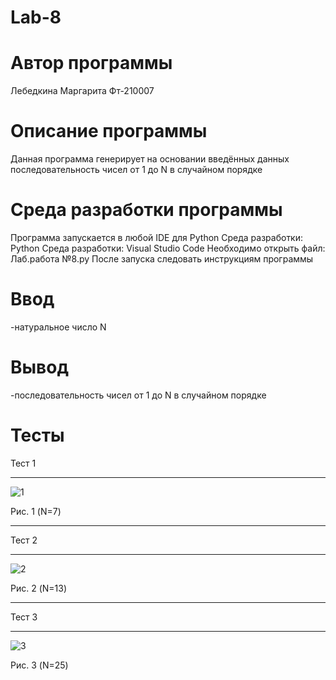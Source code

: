 # Lab-8
# Автор программы
Лебедкина Маргарита Фт-210007
# Описание программы
Данная программа генерирует на основании введённых данных последовательность чисел от 1 до N в случайном порядке
# Среда разработки программы
Программа запускается в любой IDE для Python
Среда разработки: Python
Среда разработки: Visual Studio Code
Необходимо открыть файл: Лаб.работа №8.py
После запуска следовать инструкциям программы
# Ввод
-натуральное число N
# Вывод
-последовательность чисел от 1 до N в случайном порядке

# Тесты
Тест 1
___
![1](https://user-images.githubusercontent.com/113675455/200184991-d15bf53a-265b-45aa-b8c3-80ab901839c3.jpg)

Рис. 1 (N=7)

___
Тест 2
___
![2](https://user-images.githubusercontent.com/113675455/200185070-967a5b76-73e0-4b1a-942e-dafe84df0727.jpg)

Рис. 2 (N=13)

___
Тест 3
___
![3](https://user-images.githubusercontent.com/113675455/200185116-a34cc12a-0583-4ca1-ac6d-794459128f89.jpg)

Рис. 3 (N=25)

